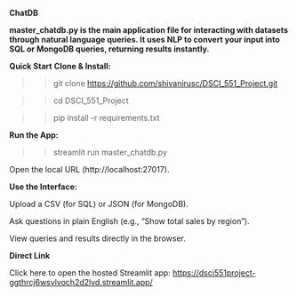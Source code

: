 **ChatDB**

**master_chatdb.py is the main application file for interacting with datasets through natural language queries. It uses NLP to convert your input into SQL or MongoDB queries, returning results instantly.**

**Quick Start**
**Clone & Install:**

>> git clone https://github.com/shivanirusc/DSCI_551_Project.git

>> cd DSCI_551_Project

>> pip install -r requirements.txt

**Run the App:**

>>streamlit run master_chatdb.py

Open the local URL (http://localhost:27017).

**Use the Interface:**

Upload a CSV (for SQL) or JSON (for MongoDB).

Ask questions in plain English (e.g., “Show total sales by region”).

View queries and results directly in the browser.

**Direct Link**

Click here to open the hosted Streamlit app: https://dsci551project-ggthrcj6wsvlvoch2d2lvd.streamlit.app/


